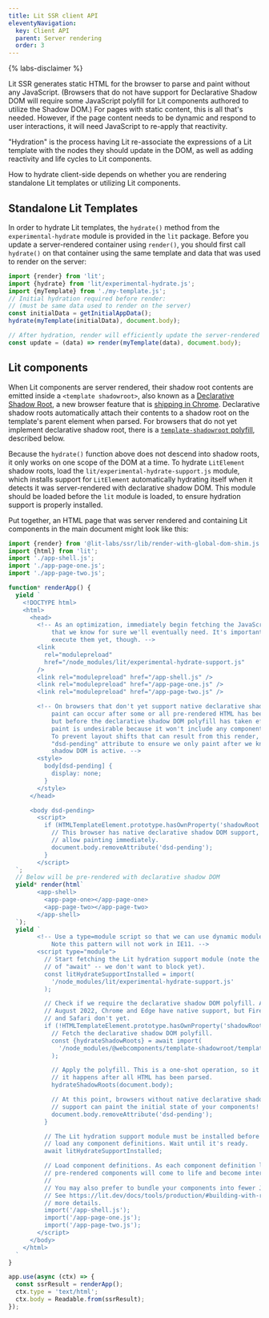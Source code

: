 ```yaml
---
title: Lit SSR client API
eleventyNavigation:
  key: Client API
  parent: Server rendering
  order: 3
---
```


{% labs-disclaimer %}

Lit SSR generates static HTML for the browser to parse and paint without any JavaScript. (Browsers that do not have support for Declarative Shadow DOM will require some JavaScript polyfill for Lit components authored to utilize the Shadow DOM.) For pages with static content, this is all that's needed. However, if the page content needs to be dynamic and respond to user interactions, it will need JavaScript to re-apply that reactivity.

"Hydration" is the process having Lit re-associate the expressions of a Lit template with the  nodes they should update in the DOM, as well as adding reactivity and life cycles to Lit components.

How to hydrate client-side depends on whether you are rendering standalone Lit templates or utilizing Lit components.

## Standalone Lit Templates
In order to hydrate Lit templates, the `hydrate()` method from the `experimental-hydrate` module is provided in the `lit` package. Before you update a server-rendered container using `render()`, you should first call `hydrate()` on that container using the same template and data that was used to render on the server:

```js
import {render} from 'lit';
import {hydrate} from 'lit/experimental-hydrate.js';
import {myTemplate} from './my-template.js';
// Initial hydration required before render:
// (must be same data used to render on the server)
const initialData = getInitialAppData();
hydrate(myTemplate(initialData), document.body);

// After hydration, render will efficiently update the server-rendered DOM:
const update = (data) => render(myTemplate(data), document.body);
```

## Lit components
When Lit components are server rendered, their shadow root contents are emitted inside a `<template shadowroot>`, also known as a [Declarative Shadow Root](https://web.dev/declarative-shadow-dom/), a new browser feature that is [shipping in Chrome](https://developer.chrome.com/blog/new-in-chrome-90/#declarative). Declarative shadow roots automatically attach their contents to a shadow root on the template's parent element when parsed. For browsers that do not yet implement declarative shadow root, there is a [`template-shadowroot` polyfill](https://github.com/webcomponents/template-shadowroot), described below.

Because the `hydrate()` function above does not descend into shadow roots, it only works on one scope of the DOM at a time. To hydrate `LitElement` shadow roots, load the `lit/experimental-hydrate-support.js` module, which installs support for `LitElement` automatically hydrating itself when it detects it was server-rendered with declarative shadow DOM. This module should be loaded before the `lit` module is loaded, to ensure hydration support is properly installed.

Put together, an HTML page that was server rendered and containing Lit components in the main document might look like this:

```js
import {render} from '@lit-labs/ssr/lib/render-with-global-dom-shim.js';
import {html} from 'lit';
import './app-shell.js';
import './app-page-one.js';
import './app-page-two.js';

function* renderApp() {
  yield `
    <!DOCTYPE html>
    <html>
      <head>
        <!-- As an optimization, immediately begin fetching the JavaScript modules
            that we know for sure we'll eventually need. It's important we don't
            execute them yet, though. -->
        <link
          rel="modulepreload"
          href="/node_modules/lit/experimental-hydrate-support.js"
        />
        <link rel="modulepreload" href="/app-shell.js" />
        <link rel="modulepreload" href="/app-page-one.js" />
        <link rel="modulepreload" href="/app-page-two.js" />

        <!-- On browsers that don't yet support native declarative shadow DOM, a
            paint can occur after some or all pre-rendered HTML has been parsed,
            but before the declarative shadow DOM polyfill has taken effect. This
            paint is undesirable because it won't include any component shadow DOM.
            To prevent layout shifts that can result from this render, we use a
            "dsd-pending" attribute to ensure we only paint after we know
            shadow DOM is active. -->
        <style>
          body[dsd-pending] {
            display: none;
          }
        </style>
      </head>

      <body dsd-pending>
        <script>
          if (HTMLTemplateElement.prototype.hasOwnProperty('shadowRoot')) {
            // This browser has native declarative shadow DOM support, so we can
            // allow painting immediately.
            document.body.removeAttribute('dsd-pending');
          }
        </script>
  `;
  // Below will be pre-rendered with declarative shadow DOM
  yield* render(html`
        <app-shell>
          <app-page-one></app-page-one>
          <app-page-two></app-page-two>
        </app-shell>
  `);
  yield `
        <!-- Use a type=module script so that we can use dynamic module imports.
            Note this pattern will not work in IE11. -->
        <script type="module">
          // Start fetching the Lit hydration support module (note the absence
          // of "await" -- we don't want to block yet).
          const litHydrateSupportInstalled = import(
            '/node_modules/lit/experimental-hydrate-support.js'
          );

          // Check if we require the declarative shadow DOM polyfill. As of
          // August 2022, Chrome and Edge have native support, but Firefox
          // and Safari don't yet.
          if (!HTMLTemplateElement.prototype.hasOwnProperty('shadowRoot')) {
            // Fetch the declarative shadow DOM polyfill.
            const {hydrateShadowRoots} = await import(
              '/node_modules/@webcomponents/template-shadowroot/template-shadowroot.js'
            );

            // Apply the polyfill. This is a one-shot operation, so it is important
            // it happens after all HTML has been parsed.
            hydrateShadowRoots(document.body);

            // At this point, browsers without native declarative shadow DOM
            // support can paint the initial state of your components!
            document.body.removeAttribute('dsd-pending');
          }

          // The Lit hydration support module must be installed before we can
          // load any component definitions. Wait until it's ready.
          await litHydrateSupportInstalled;

          // Load component definitions. As each component definition loads, your
          // pre-rendered components will come to life and become interactive.
          //
          // You may also prefer to bundle your components into fewer JS modules.
          // See https://lit.dev/docs/tools/production/#building-with-rollup for
          // more details.
          import('/app-shell.js');
          import('/app-page-one.js');
          import('/app-page-two.js');
        </script>
      </body>
    </html>
  `
}

app.use(async (ctx) => {
  const ssrResult = renderApp();
  ctx.type = 'text/html';
  ctx.body = Readable.from(ssrResult);
});
```
